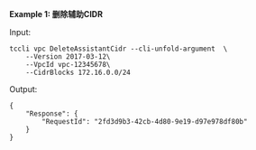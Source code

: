 **Example 1: 删除辅助CIDR**



Input: 

```
tccli vpc DeleteAssistantCidr --cli-unfold-argument  \
    --Version 2017-03-12\
    --VpcId vpc-12345678\
    --CidrBlocks 172.16.0.0/24
```

Output: 
```
{
    "Response": {
        "RequestId": "2fd3d9b3-42cb-4d80-9e19-d97e978df80b"
    }
}
```

